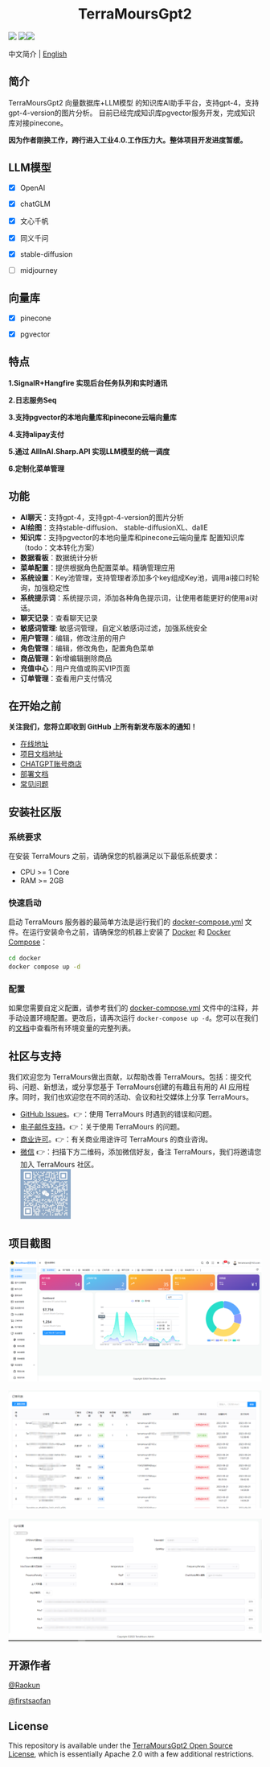 <div align="center">
	<h1>TerraMoursGpt2</h1>
</div>


![](https://img.shields.io/github/stars/TerraMours/TerraMoursGpt2) ![](https://img.shields.io/github/forks/TerraMours/TerraMoursGpt2)![](https://img.shields.io/docker/pulls/raokun88/terramours_gpt_admin)

中文简介 | [English](README-EN.md)

## 简介

TerraMoursGpt2 向量数据库+LLM模型 的知识库AI助手平台，支持gpt-4，支持gpt-4-version的图片分析。
目前已经完成知识库pgvector服务开发，完成知识库对接pinecone。

**因为作者刚换工作，跨行进入工业4.0.工作压力大。整体项目开发进度暂缓。**


## LLM模型
- [x] OpenAI 
- [x] chatGLM
- [x] 文心千帆
- [x] 同义千问
- [x] stable-diffusion
- [ ] midjourney



## 向量库

- [x] pinecone
- [X] pgvector



## 特点

**1.SignalR+Hangfire 实现后台任务队列和实时通讯**

**2.日志服务Seq**

**3.支持pgvector的本地向量库和pinecone云端向量库** 

**4.支持alipay支付**

**5.通过 AllInAI.Sharp.API 实现LLM模型的统一调度**

**6.定制化菜单管理**



## 功能

- **AI聊天**：支持gpt-4，支持gpt-4-version的图片分析
- **AI绘图**：支持stable-diffusion、 stable-diffusionXL、dallE
- **知识库**：支持pgvector的本地向量库和pinecone云端向量库 配置知识库（todo：文本转化方案）
- **数据看板**：数据统计分析
- **菜单配置**：提供根据角色配置菜单。精确管理应用
- **系统设置**：Key池管理，支持管理者添加多个key组成Key池，调用ai接口时轮询，加强稳定性
- **系统提示词**：系统提示词，添加各种角色提示词，让使用者能更好的使用ai对话。
- **聊天记录**：查看聊天记录
- **敏感词管理**: 敏感词管理，自定义敏感词过滤，加强系统安全
- **用户管理**：编辑，修改注册的用户
- **角色管理**：编辑，修改角色，配置角色菜单
- **商品管理**：新增编辑删除商品
- **充值中心**：用户充值或购买VIP页面
- **订单管理**：查看用户支付情况





## 在开始之前

**关注我们，您将立即收到 GitHub 上所有新发布版本的通知！**

* [在线地址](https://second.terramours.site/)
* [项目文档地址](https://terramours.site/guide/)
* [CHATGPT账号商店](https://sp.terramours.site/)
* [部署文档](https://terramours.site/guide/build.html)
* [常见问题](https://terramours.site/guide/qa.html)



## 安装社区版

### 系统要求

在安装 TerraMours 之前，请确保您的机器满足以下最低系统要求：

- CPU >= 1 Core
- RAM >= 2GB

### 快速启动

启动 TerraMours 服务器的最简单方法是运行我们的 [docker-compose.yml](Docker/docker-compose.yml) 文件。在运行安装命令之前，请确保您的机器上安装了 [Docker](https://docs.docker.com/get-docker/) 和 [Docker Compose](https://docs.docker.com/compose/install/)：

```bash
cd docker
docker compose up -d
```



### 配置

如果您需要自定义配置，请参考我们的 [docker-compose.yml](Docker/docker-compose.yml) 文件中的注释，并手动设置环境配置。更改后，请再次运行 `docker-compose up -d`。您可以在我们的[文档](https://terramours.site/guide/)中查看所有环境变量的完整列表。



## 社区与支持

我们欢迎您为 TerraMours做出贡献，以帮助改善 TerraMours。包括：提交代码、问题、新想法，或分享您基于 TerraMours创建的有趣且有用的 AI 应用程序。同时，我们也欢迎您在不同的活动、会议和社交媒体上分享 TerraMours。

- [GitHub Issues](https://github.com/TerraMours/TerraMoursGpt2/issues)。👉：使用 TerraMours 时遇到的错误和问题。
- [电子邮件支持](mailto:terramours@163.com?subject=[GitHub]Questions%20About%20TerraMoursGpt2)。👉：关于使用 TerraMours 的问题。
- [商业许可](mailto:terramours@163.com?subject=[GitHub]Business%20License%20Inquiry)。👉：有关商业用途许可 TerraMours 的商业咨询。
 - [微信]() 👉：扫描下方二维码，添加微信好友，备注 TerraMours，我们将邀请您加入 TerraMours 社区。  
   <img src="./img/wechat.png" alt="wechat" width="100"/>



## 项目截图



![image-20231009170148439](./img/image-20231009170148439.png)

![image-20231009170200187](./img/image-20231009170200187.png)

![image-20231009170507536](./img/image-20231009170507536.png)



## 开源作者

[@Raokun](https://github.com/raokun)

[@firstsaofan](https://github.com/orgs/TerraMours/people/firstsaofan)



## License

This repository is available under the [TerraMoursGpt2 Open Source License](LICENSE), which is essentially Apache 2.0 with a few additional restrictions.

